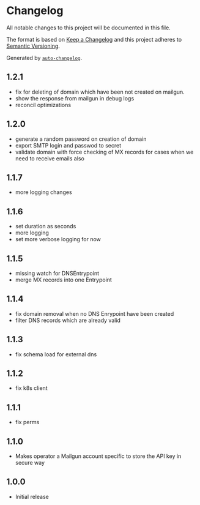 # Changelog

All notable changes to this project will be documented in this file.

The format is based on [Keep a Changelog](https://keepachangelog.com/en/1.0.0/)
and this project adheres to [Semantic Versioning](https://semver.org/spec/v2.0.0.html).

Generated by [`auto-changelog`](https://github.com/CookPete/auto-changelog).

## 1.2.1

- fix for deleting of domain which have been not created on mailgun.
- show the response from mailgun in debug logs
- reconcil optimizations

## 1.2.0

- generate a random password on creation of domain
- export SMTP login and passwod to secret
- validate domain with force checking of MX records for cases when we need to receive emails also

## 1.1.7

- more logging changes

## 1.1.6

- set duration as seconds
- more logging
- set more verbose logging for now

## 1.1.5

- missing watch for DNSEntrypoint
- merge MX records into one Entrypoint

## 1.1.4

- fix domain removal when no DNS Enrypoint have been created
- filter DNS records which are already valid

## 1.1.3

- fix schema load for external dns

## 1.1.2

- fix k8s client

## 1.1.1

- fix perms

## 1.1.0

- Makes operator a Mailgun account specific to store the API key in secure way

## 1.0.0

- Initial release
